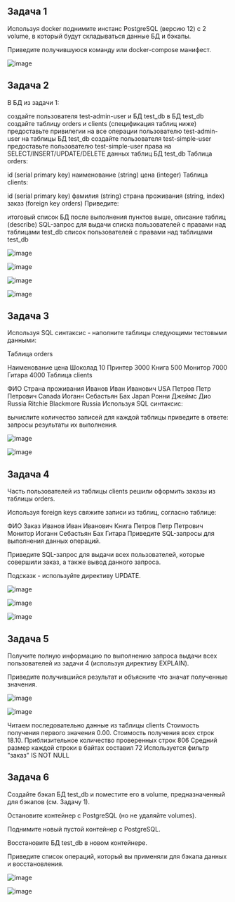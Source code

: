 ## Задача 1

Используя docker поднимите инстанс PostgreSQL (версию 12) c 2 volume, в который будут складываться данные БД и бэкапы.

Приведите получившуюся команду или docker-compose манифест.

![image](https://user-images.githubusercontent.com/112322500/211884000-9155fe7c-8209-4353-8399-7af4132006f6.png)


## Задача 2

В БД из задачи 1:

создайте пользователя test-admin-user и БД test_db
в БД test_db создайте таблицу orders и clients (спeцификация таблиц ниже)
предоставьте привилегии на все операции пользователю test-admin-user на таблицы БД test_db
создайте пользователя test-simple-user
предоставьте пользователю test-simple-user права на SELECT/INSERT/UPDATE/DELETE данных таблиц БД test_db
Таблица orders:

id (serial primary key)
наименование (string)
цена (integer)
Таблица clients:

id (serial primary key)
фамилия (string)
страна проживания (string, index)
заказ (foreign key orders)
Приведите:

итоговый список БД после выполнения пунктов выше,
описание таблиц (describe)
SQL-запрос для выдачи списка пользователей с правами над таблицами test_db
список пользователей с правами над таблицами test_db

![image](https://user-images.githubusercontent.com/112322500/211888857-227a30b8-972e-4235-8fb7-ed32dbb27f47.png)

![image](https://user-images.githubusercontent.com/112322500/211889200-c1551154-1efe-4de6-8c8a-0c06883dbd88.png)

![image](https://user-images.githubusercontent.com/112322500/211889686-3e47f1ac-06c4-4585-b6ab-d6a33e8923ad.png)

![image](https://user-images.githubusercontent.com/112322500/211889878-f42339ba-e8ce-45ba-9e1c-16f47ee8a5cf.png)

## Задача 3

Используя SQL синтаксис - наполните таблицы следующими тестовыми данными:

Таблица orders

Наименование	цена
Шоколад	10
Принтер	3000
Книга	500
Монитор	7000
Гитара	4000
Таблица clients

ФИО	Страна проживания
Иванов Иван Иванович	USA
Петров Петр Петрович	Canada
Иоганн Себастьян Бах	Japan
Ронни Джеймс Дио	Russia
Ritchie Blackmore	Russia
Используя SQL синтаксис:

вычислите количество записей для каждой таблицы
приведите в ответе:
запросы
результаты их выполнения.

![image](https://user-images.githubusercontent.com/112322500/211890466-09f90526-50df-4a49-8edd-ec8d8bb403c6.png)

![image](https://user-images.githubusercontent.com/112322500/211890401-93b742c8-0c44-4112-8db6-4d92a98e9c43.png)


## Задача 4

Часть пользователей из таблицы clients решили оформить заказы из таблицы orders.

Используя foreign keys свяжите записи из таблиц, согласно таблице:

ФИО	Заказ
Иванов Иван Иванович	Книга
Петров Петр Петрович	Монитор
Иоганн Себастьян Бах	Гитара
Приведите SQL-запросы для выполнения данных операций.

Приведите SQL-запрос для выдачи всех пользователей, которые совершили заказ, а также вывод данного запроса.

Подсказк - используйте директиву UPDATE.

![image](https://user-images.githubusercontent.com/112322500/211892150-cbf53dc4-0fe9-47b2-ab95-484a84c28c06.png)

![image](https://user-images.githubusercontent.com/112322500/211893741-a180b5d8-64b7-4755-b0ba-f2c0e02ea3f8.png)

![image](https://user-images.githubusercontent.com/112322500/211894040-9743f2ec-8962-4a03-b1c9-70fae36d6c75.png)

## Задача 5

Получите полную информацию по выполнению запроса выдачи всех пользователей из задачи 4 (используя директиву EXPLAIN).

Приведите получившийся результат и объясните что значат полученные значения.

![image](https://user-images.githubusercontent.com/112322500/211894632-dc6b8af2-c393-4227-832f-6a32fa4af221.png)

![image](https://user-images.githubusercontent.com/112322500/211894692-3bdacfec-a1e1-4674-a0b9-8cf6da9d9780.png)

Читаем последовательно данные из таблицы clients
Стоимость получения первого значения 0.00.
Стоимость получения всех строк 18.10.
Приблизительное количество проверенных строк 806
Средний размер каждой строки в байтах составил 72
Используется фильтр "заказ" IS NOT NULL

## Задача 6

Создайте бэкап БД test_db и поместите его в volume, предназначенный для бэкапов (см. Задачу 1).

Остановите контейнер с PostgreSQL (но не удаляйте volumes).

Поднимите новый пустой контейнер с PostgreSQL.

Восстановите БД test_db в новом контейнере.

Приведите список операций, который вы применяли для бэкапа данных и восстановления.

![image](https://user-images.githubusercontent.com/112322500/211904063-71522f49-f049-4d77-a458-6740bfb9efd4.png)

![image](https://user-images.githubusercontent.com/112322500/211905131-974907f6-edd0-40ea-8cb9-9abd1dae1096.png)

